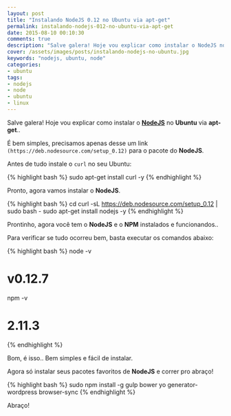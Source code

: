 ```yaml
---
layout: post
title: "Instalando NodeJS 0.12 no Ubuntu via apt-get"
permalink: instalando-nodejs-012-no-ubuntu-via-apt-get
date: 2015-08-10 00:10:30
comments: true
description: "Salve galera! Hoje vou explicar como instalar o NodeJS no Ubuntu via apt-get"
cover: /assets/images/posts/instalando-nodejs-no-ubuntu.jpg
keywords: "nodejs, ubuntu, node"
categories:
- ubuntu
tags:
- nodejs
- node
- ubuntu
- linux
---
```


Salve galera! Hoje vou explicar como instalar o **[NodeJS](https://nodejs.org/)** no **Ubuntu** via **apt-get**..

É bem simples, precisamos apenas desse um link `(https://deb.nodesource.com/setup_0.12)` para o pacote do **NodeJS**.

Antes de tudo instale o `curl` no seu Ubuntu:

{% highlight bash %}
sudo apt-get install curl -y
{% endhighlight %}

Pronto, agora vamos instalar o **NodeJS**.

{% highlight bash %}
cd
curl -sL https://deb.nodesource.com/setup_0.12 | sudo bash -
sudo apt-get install nodejs -y
{% endhighlight %}

Prontinho, agora você tem o **NodeJS** e o **NPM** instalados e funcionandos..

Para verificar se tudo ocorreu bem, basta executar os comandos abaixo:

{% highlight bash %}
node -v
# v0.12.7
npm -v
# 2.11.3
{% endhighlight %}

Bom, é isso.. Bem simples e fácil de instalar.

Agora só instalar seus pacotes favoritos de **NodeJS** e correr pro abraço!


{% highlight bash %}
sudo npm install -g gulp bower yo generator-wordpress browser-sync
{% endhighlight %}

Abraço!
